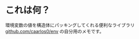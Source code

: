 # これは何？

環境変数の値を構造体にパッキングしてくれる便利なライブラリ [github.com/caarlos0/env](https://github.com/caarlos0/env/) の自分用のメモです。
